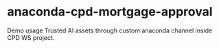 # anaconda-cpd-mortgage-approval
Demo usage Trusted AI assets through custom anaconda channel inside CPD WS project.

